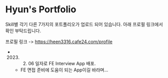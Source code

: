 # Hyun's Portfolio

Skill별 각기 다른 7가지의 포트폴리오가 업로드 되어 있습니다.
아래 프로필 링크에서 확인 부탁드립니다.

프로필 링크 -> https://heen3316.cafe24.com/profile

* 2023. 02. 06 일자로 FE Interview App 배포.
  - FE 면접 준비에 도움이 되는 App이길 바라며...